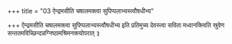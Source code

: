 +++
title = "03 ऐन्द्रमसीति चषालमक्त्वा सुपिप्पलाभ्यस्त्वौषधीभ्य"

+++
ऐन्द्रमसीति चषालमक्त्वा सुपिप्पलाभ्यस्त्वौषधीभ्य इति प्रतिमुच्य देवस्त्वा सविता मध्वानक्त्विति स्रुवेण सन्ततमविच्छिन्दन्नग्निष्ठामश्रिमनक्त्योपरात् ३